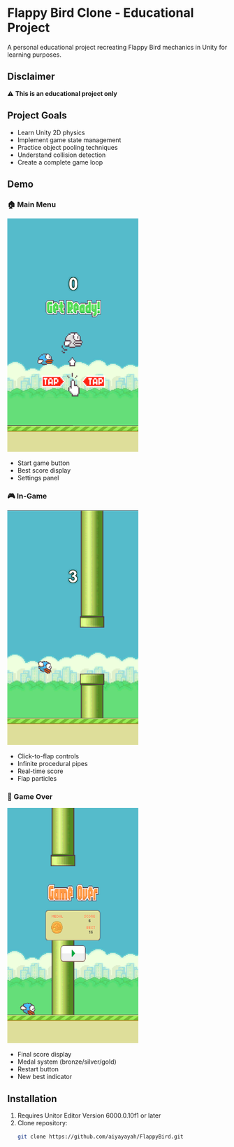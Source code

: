 # Flappy Bird Clone - Educational Project

A personal educational project recreating Flappy Bird mechanics in Unity for learning purposes.

## Disclaimer
⚠️ **This is an educational project only**  

## Project Goals
- Learn Unity 2D physics
- Implement game state management
- Practice object pooling techniques
- Understand collision detection
- Create a complete game loop

##  Demo
### 🏠 Main Menu
<img src="mainmenu.png" width="300" alt="Main Menu Screen">

- Start game button
- Best score display
- Settings panel

### 🎮 In-Game
<img src="ingame.png" width="300" alt="Gameplay Screen">

- Click-to-flap controls
- Infinite procedural pipes
- Real-time score
- Flap particles

### 🏁 Game Over
<img src="gameover.png" width="300" alt="Game Over Screen">

- Final score display
- Medal system (bronze/silver/gold)
- Restart button
- New best indicator

  
## Installation
1. Requires Unitor Editor Version 6000.0.10f1 or later
2. Clone repository:
   ```bash
   git clone https://github.com/aiyayayah/FlappyBird.git
